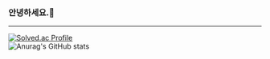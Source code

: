 ### 안녕하세요.👋

---

[![Solved.ac Profile](http://mazassumnida.wtf/api/generate_badge?boj=taegon1998)](https://solved.ac/taegon1998)<br/>
![Anurag's GitHub stats](https://github-readme-stats.vercel.app/api?username=taegon98&show_icons=true&theme=radical)
